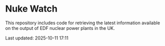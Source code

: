 # Nuke Watch

This repository includes code for retrieving the latest information available on the output of EDF nuclear power plants in the UK.

Last updated: 2025-10-11 17:11